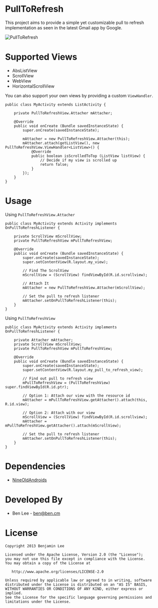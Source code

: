 PullToRefresh
=================

This project aims to provide a simple yet customizable pull to refresh implementation as seen in the latest Gmail app by Google.

![PullToRefresh](https://raw.github.com/bencodes/PullToRefresh/master/downloads/screenshots/demo-02.png)

Supported Views
============
* AbsListView
* ScrollView
* WebView
* HorizontalScrollView

You can also support your own views by providing a custom `ViewHandler`.

```
public class MyActivity extends ListActivity {

	private PullToRefreshView.Attacher mAttacher;
	
	@Override
	public void onCreate (Bundle savedInstanceState) {
		super.onCreate(savedInstanceState);
		
		mAttacher = new PullToRefreshView.Attacher(this);
		mAttacher.attach(getListView(), new PullToRefreshView.ViewHandler<ListView>() {
			@Override
			public boolean isScrolledToTop (ListView listView) {
				// Decide if my view is scrolled up
				return false;
			}
		});
	}
}
```

Usage
============

Using `PullToRefreshView.Attacher`


```
public class MyActivity extends Activity implements OnPullToRefreshListener {

	private ScrollView mScrollView;
	private PullToRefreshView mPullToRefreshView;

	@Override
	public void onCreate (Bundle savedInstanceState) {
		super.onCreate(savedInstanceState);
		super.setContentView(R.layout.my_view);

		// Find The ScrolView
		mScrollView = (ScrollView) findViewById(R.id.scrollview);

		// Attach It
		mAttacher = new PullToRefreshView.Attacher(mScrollView);
		
		// Set the pull to refresh listener
		mAttacher.setOnPullToRefreshListener(this);
	}
}
```

Using `PullToRefreshView`


```
public class MyActivity extends Activity implements OnPullToRefreshListener {

	private Attacher mAttacher;
	private ScrollView mScrollView;
	private PullToRefreshView mPullToRefreshView;

	@Override
	public void onCreate (Bundle savedInstanceState) {
		super.onCreate(savedInstanceState);
		super.setContentView(R.layout.my_pull_to_refresh_view);
		
		// Find out pull to refresh view
		mPullToRefreshView = (PullToRefreshView) super.findViewById(R.id.ptr);
		
		// Option 1: Attach our view with the resource id
		mAttacher = mPullToRefreshView.getAttacher().attach(this, R.id.view);
		
		// Option 2: Attach with our view
		mScrollView = (ScrollView) findViewById(R.id.scrollview);
		mAttacher = mPullToRefreshView.getAttacher().attach(mScrollView);
		
		// Set the pull to refresh listener
		mAttacher.setOnPullToRefreshListener(this);
	}
}
```

Dependencies
============

* [NineOldAndroids](https://github.com/JakeWharton/NineOldAndroids)


Developed By
============

* Ben Lee - <ben@ben.cm>



License
=======

    Copyright 2013 Benjamin Lee

    Licensed under the Apache License, Version 2.0 (the "License");
    you may not use this file except in compliance with the License.
    You may obtain a copy of the License at

       http://www.apache.org/licenses/LICENSE-2.0

    Unless required by applicable law or agreed to in writing, software
    distributed under the License is distributed on an "AS IS" BASIS,
    WITHOUT WARRANTIES OR CONDITIONS OF ANY KIND, either express or implied.
    See the License for the specific language governing permissions and
    limitations under the License.